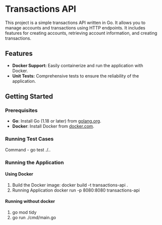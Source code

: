 # Transactions API

This project is a simple transactions API written in Go. It allows you to manage accounts and transactions using HTTP endpoints. It includes features for creating accounts, retrieving account information, and creating transactions.

## Features

- **Docker Support:** Easily containerize and run the application with Docker.
- **Unit Tests:** Comprehensive tests to ensure the reliability of the application.

## Getting Started

### Prerequisites

- **Go**: Install Go (1.18 or later) from [golang.org](https://golang.org/dl/).
- **Docker**: Install Docker from [docker.com](https://www.docker.com/get-started).

### Running Test Cases

Command - go test ./..

### Running the Application

#### Using Docker

1. Build the Docker image:
   docker build -t transactions-api .
2. Running Application
   docker run -p 8080:8080 transactions-api

#### Running without docker

1. go mod tidy 
2. go run ./cmd/main.go